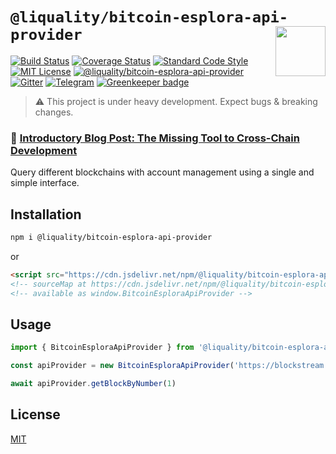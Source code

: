 # `@liquality/bitcoin-esplora-api-provider` <img align="right" src="https://raw.githubusercontent.com/liquality/chainabstractionlayer/master/liquality-logo.png" height="80px" />

[![Build Status](https://travis-ci.com/liquality/chainabstractionlayer.svg?branch=master)](https://travis-ci.com/liquality/chainabstractionlayer)
[![Coverage Status](https://coveralls.io/repos/github/liquality/chainabstractionlayer/badge.svg?branch=master)](https://coveralls.io/github/liquality/chainabstractionlayer?branch=master)
[![Standard Code Style](https://img.shields.io/badge/codestyle-standard-brightgreen.svg)](https://github.com/standard/standard)
[![MIT License](https://img.shields.io/badge/license-MIT-brightgreen.svg)](../../LICENSE.md)
[![@liquality/bitcoin-esplora-api-provider](https://img.shields.io/npm/dt/@liquality/bitcoin-esplora-api-provider.svg)](https://npmjs.com/package/@liquality/bitcoin-esplora-api-provider)
[![Gitter](https://img.shields.io/gitter/room/liquality/Lobby.svg)](https://gitter.im/liquality/Lobby?source=orgpage)
[![Telegram](https://img.shields.io/badge/chat-on%20telegram-blue.svg)](https://t.me/Liquality) [![Greenkeeper badge](https://badges.greenkeeper.io/liquality/chainabstractionlayer.svg)](https://greenkeeper.io/)

> :warning: This project is under heavy development. Expect bugs & breaking changes.

### :pencil: [Introductory Blog Post: The Missing Tool to Cross-Chain Development](https://medium.com/liquality/the-missing-tool-to-cross-chain-development-2ebfe898efa1)

Query different blockchains with account management using a single and simple interface.

## Installation

```bash
npm i @liquality/bitcoin-esplora-api-provider
```

or

```html
<script src="https://cdn.jsdelivr.net/npm/@liquality/bitcoin-esplora-api-provider@0.2.3/dist/bitcoin-esplora-api-provider.min.js"></script>
<!-- sourceMap at https://cdn.jsdelivr.net/npm/@liquality/bitcoin-esplora-api-provider@0.2.3/dist/bitcoin-esplora-api-provider.min.js.map -->
<!-- available as window.BitcoinEsploraApiProvider -->
```

## Usage

```js
import { BitcoinEsploraApiProvider } from '@liquality/bitcoin-esplora-api-provider'

const apiProvider = new BitcoinEsploraApiProvider('https://blockstream.info/testnet/api')

await apiProvider.getBlockByNumber(1)
```

## License

[MIT](../../LICENSE.md)

